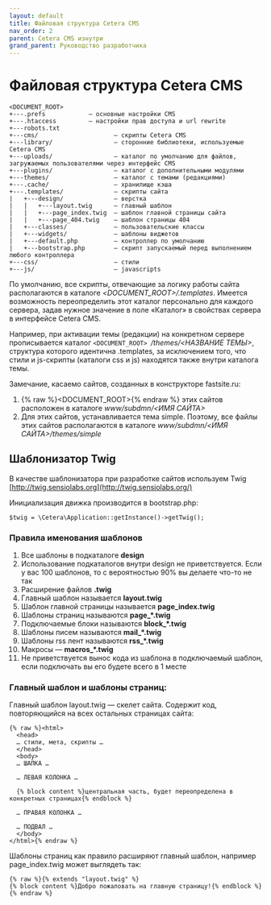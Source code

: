 ```yaml
---
layout: default
title: Файловая структура Cetera CMS
nav_order: 2
parent: Cetera CMS изнутри
grand_parent: Руководство разработчика
---
```


# Файловая структура Cetera CMS
```
<DOCUMENT_ROOT>
+---.prefs            — основные настройки CMS
+---.htaccess         — настройки прав доступа и url rewrite
+---robots.txt    
+---cms/                     — скрипты Cetera CMS
+---library/                 — сторонние библиотеки, используемые Cetera CMS
+---uploads/                 — каталог по умолчанию для файлов, загружаемых пользователями через интерфейс CMS
+---plugins/                 — каталог с дополнительными модулями
+---themes/                  — каталог с темами (редакциями)
+---.cache/                  — хранилище кэша
+---.templates/              — скрипты сайта
|   +---design/              — верстка 
|   |   +---layout.twig      — главный шаблон
|   |   +---page_index.twig  — шаблон главной страницы сайта
|   |   +---page_404.twig    — шаблон страницы 404
|   +---classes/             — пользовательские классы
|   +---widgets/             — шаблоны виджетов
|   +---default.php          — контроллер по умолчанию
|   +---bootstrap.php        — скрипт запускаемый перед выполнением любого контроллера
+---css/                     — стили
+---js/                      — javascripts
```

По умолчанию, все скрипты, отвечающие за логику работы сайта располагаются в каталоге *\<DOCUMENT_ROOT\>/.templates*. Имеется возможность переопределить этот каталог персонально для каждого сервера, задав нужное значение в поле «Каталог» в свойствах сервера в интерфейсе Cetera CMS.

Например, при активации темы (редакции) на конкретном сервере прописывается каталог `<DOCUMENT_ROOT> `*/themes/<НАЗВАНИЕ ТЕМЫ>*, структура которого идентична .templates, за исключением того, что стили и js-скрипты (каталоги css и js) находятся также внутри каталога темы.

Замечание, касаемо сайтов, созданных в конструкторе fastsite.ru:

1. {% raw %}<DOCUMENT_ROOT>{% endraw %} этих сайтов расположен в каталоге *www/subdmn/<ИМЯ САЙТА>*
2. Для этих сайтов, устанавливается тема simple. Поэтому, все файлы этих сайтов располагаются в каталоге *www/subdmn/<ИМЯ САЙТА>/themes/simple*

## Шаблонизатор Twig

В качестве шаблонизатора при разработке сайтов используем Twig [http://twig.sensiolabs.org](http://twig.sensiolabs.org/)

Инициализация движка производится в bootstrap.php:

	$twig = \Cetera\Application::getInstance()->getTwig();
 
### Правила именования шаблонов

1. Все шаблоны в подкаталоге **design**
1. Использование подкаталогов внутри design не приветствуется. Если у вас 100 шаблонов, то с вероятностью 90% вы делаете что-то не так
1. Расширение файлов **.twig**
1. Главный шаблон называется **layout.twig**
1. Шаблон главной страницы называется **page_index.twig**
1. Шаблоны страниц называются **page_*.twig**
1. Подключаемые блоки называются **block_*.twig**
1. Шаблоны писем называются **mail_*.twig**
1. Шаблоны rss лент называются **rss_*.twig**
1. Макросы — **macros_*.twig**
1. Не приветствуется вынос кода из шаблона в подключаемый шаблон, если подключать вы его будете всего в 1 месте

### Главный шаблон и шаблоны страниц:

Главный шаблон layout.twig — скелет сайта. Содержит код, повторяющийся на всех остальных страницах сайта:

	{% raw %}<html>
	  <head>
	  … стили, мета, скрипты …
	  </head>
	  <body>
	  … ШАПКА …
	 
	  … ЛЕВАЯ КОЛОНКА …
	 
	  {% block content %}центральная часть, будет переопределена в конкретных страницах{% endblock %}
	 
	  … ПРАВАЯ КОЛОНКА …
	 
	  … ПОДВАЛ …
	  </body>
	</html>{% endraw %}
Шаблоны страниц как правило расширяют главный шаблон, например page_index.twig может выглядеть так:

	{% raw %}{% extends "layout.twig" %}
	{% block content %}Добро пожаловать на главную страницу!{% endblock %}{% endraw %}